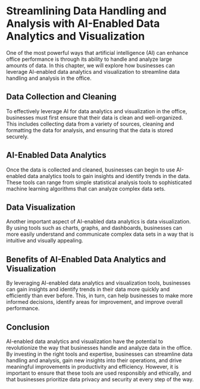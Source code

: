 Streamlining Data Handling and Analysis with AI-Enabled Data Analytics and Visualization
========================================================================================================================================================

One of the most powerful ways that artificial intelligence (AI) can enhance office performance is through its ability to handle and analyze large amounts of data. In this chapter, we will explore how businesses can leverage AI-enabled data analytics and visualization to streamline data handling and analysis in the office.

Data Collection and Cleaning
----------------------------

To effectively leverage AI for data analytics and visualization in the office, businesses must first ensure that their data is clean and well-organized. This includes collecting data from a variety of sources, cleaning and formatting the data for analysis, and ensuring that the data is stored securely.

AI-Enabled Data Analytics
-------------------------

Once the data is collected and cleaned, businesses can begin to use AI-enabled data analytics tools to gain insights and identify trends in the data. These tools can range from simple statistical analysis tools to sophisticated machine learning algorithms that can analyze complex data sets.

Data Visualization
------------------

Another important aspect of AI-enabled data analytics is data visualization. By using tools such as charts, graphs, and dashboards, businesses can more easily understand and communicate complex data sets in a way that is intuitive and visually appealing.

Benefits of AI-Enabled Data Analytics and Visualization
-------------------------------------------------------

By leveraging AI-enabled data analytics and visualization tools, businesses can gain insights and identify trends in their data more quickly and efficiently than ever before. This, in turn, can help businesses to make more informed decisions, identify areas for improvement, and improve overall performance.

Conclusion
----------

AI-enabled data analytics and visualization have the potential to revolutionize the way that businesses handle and analyze data in the office. By investing in the right tools and expertise, businesses can streamline data handling and analysis, gain new insights into their operations, and drive meaningful improvements in productivity and efficiency. However, it is important to ensure that these tools are used responsibly and ethically, and that businesses prioritize data privacy and security at every step of the way.

